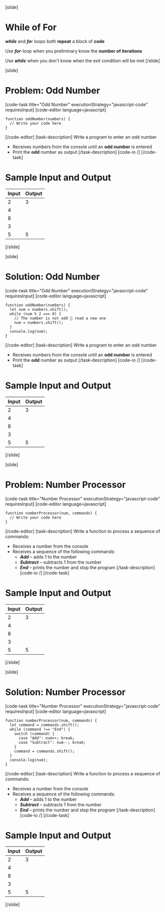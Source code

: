 [slide]
# While of For
***while*** and ***fo***r loops both **repeat** a block of **code**

Use ***for***-loop when you preliminary know the **number of iterations**

Use ***while*** when you don't know when the exit condition will be met
[/slide]

[slide]
# Problem: Odd Number
[code-task title="Odd Number" executionStrategy="javascript-code" requiresInput]
[code-editor language=javascript]
```
function oddNumber(numbers) {
  // Write your code here
}
```
[/code-editor]
[task-description]
Write a program to enter an odd number

* Receives numbers from the console until an **odd number** is entered
* Print the **odd** number as output
[/task-description]
[code-io /]
[/code-task]
# Sample Input and Output
|Input|Output|
|-----|------|
|2|3|
|4||
|8||
|3||
|5|5|
[/slide]

[slide]
# Solution: Odd Number
[code-task title="Odd Number" executionStrategy="javascript-code" requiresInput]
[code-editor language=javascript]
```
function oddNumber(numbers) {
  let num = numbers.shift();
  while (num % 2 === 0) {
    // The number is not odd  read a new one
    num = numbers.shift();
  }
  console.log(num);
}
```
[/code-editor]
[task-description]
Write a program to enter an odd number

* Receives numbers from the console until an **odd number** is entered
* Print the **odd** number as output
[/task-description]
[code-io /]
[/code-task]
# Sample Input and Output
|Input|Output|
|-----|------|
|2|3|
|4||
|8||
|3||
|5|5|
[/slide]

[slide]
# Problem: Number Processor
[code-task title="Number Processor" executionStrategy="javascript-code" requiresInput]
[code-editor language=javascript]
```
function numberProcessor(num, commands) {
  // Write your code here
}
```
[/code-editor]
[task-description]
Write a function to process a sequence of commands:

* Receives a number from the console
* Receives a sequence of the following commands:
    * ***Add*** – adds 1 to the number
    * ***Subtract*** – subtracts 1 from the number
    * ***End*** – prints the number and stop the program
[/task-description]
[code-io /]
[/code-task]
# Sample Input and Output
|Input|Output|
|-----|------|
|2|3|
|4||
|8||
|3||
|5|5|
[/slide]

[slide]
# Solution: Number Processor
[code-task title="Number Processor" executionStrategy="javascript-code" requiresInput]
[code-editor language=javascript]
```
function numberProcessor(num, commands) {
  let command = commands.shift();
  while (command !== "End") {
    switch (command) {
      case "Add": num++; break;
      case "Subtract": num--; break;
    }
    command = commands.shift();
  }
  console.log(num);
}
```
[/code-editor]
[task-description]
Write a function to process a sequence of commands:

* Receives a number from the console
* Receives a sequence of the following commands:
    * ***Add*** – adds 1 to the number
    * ***Subtract*** – subtracts 1 from the number
    * ***End*** – prints the number and stop the program
[/task-description]
[code-io /]
[/code-task]
# Sample Input and Output
|Input|Output|
|-----|------|
|2|3|
|4||
|8||
|3||
|5|5|
[/slide]